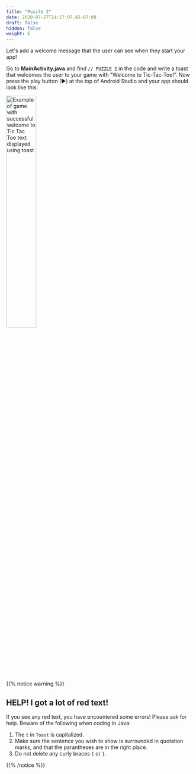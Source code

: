 ```yaml
---
title: "Puzzle 2"
date: 2020-07-27T14:17:07.42-07:00
draft: false
hidden: false
weight: 6
---
```

Let's add a welcome message that the user can see when they start your app!

Go to **MainActivity.java** and find `// PUZZLE 2` in the code and write a toast that welcomes the user to your game with "Welcome to Tic-Tac-Toe!”. Now press the play button (►) at the top of Android Studio and your app should look like this:

<img src="../resources/_gen/images/toast_success.png" height="40%" width="40%" title="Successful Toast" alt="Example of game with successful welcome to Tic Tac Toe text displayed using toast"/>

{{% notice warning %}}
## HELP! I got a lot of red text!

If you see any red text, you have encountered some errors! Please ask for help. Beware of the following when coding in Java:

1. The `t` in `Toast` is capitalized.
2. Make sure the sentence you wish to show is surrounded in quotation marks, and that the parantheses are in the right place.
3. Do not delete any curly braces `{` or `}`.

{{% /notice %}}